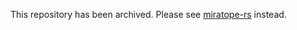 This repository has been archived. Please see [miratope-rs](https://github.com/OfficialURL/miratope-rs) instead.
